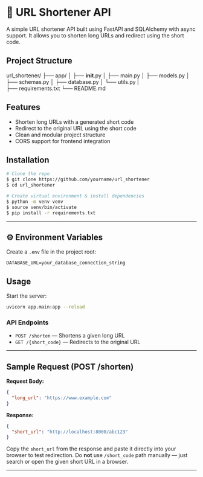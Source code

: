 # 🔗 URL Shortener API

A simple URL shortener API built using FastAPI and SQLAlchemy with async support. It allows you to shorten long URLs and redirect using the short code.



##  Project Structure


url_shortener/
├── app/
│   ├── __init__.py
│   ├── main.py
│   ├── models.py
│   ├── schemas.py
│   ├── database.py
│   └── utils.py
|           
├── requirements.txt
└── README.md


##  Features

- Shorten long URLs with a generated short code
- Redirect to the original URL using the short code
- Clean and modular project structure
- CORS support for frontend integration


##  Installation

```bash
# Clone the repo
$ git clone https://github.com/yourname/url_shortener
$ cd url_shortener

# Create virtual environment & install dependencies
$ python -m venv venv
$ source venv/bin/activate  
$ pip install -r requirements.txt
```

---

## ⚙️ Environment Variables

Create a `.env` file in the project root:

```
DATABASE_URL=your_database_connection_string
```



## Usage

Start the server:

```bash
uvicorn app.main:app --reload
```

### API Endpoints

- `POST /shorten` — Shortens a given long URL
- `GET /{short_code}` — Redirects to the original URL

---

##  Sample Request (POST /shorten)

**Request Body:**
```json
{
  "long_url": "https://www.example.com"
}
```

**Response:**
```json
{
  "short_url": "http://localhost:8000/abc123"
}
```

Copy the `short_url` from the response and paste it directly into your browser to test redirection.
Do **not** use `/short_code` path manually — just search or open the given short URL in a browser.

---
